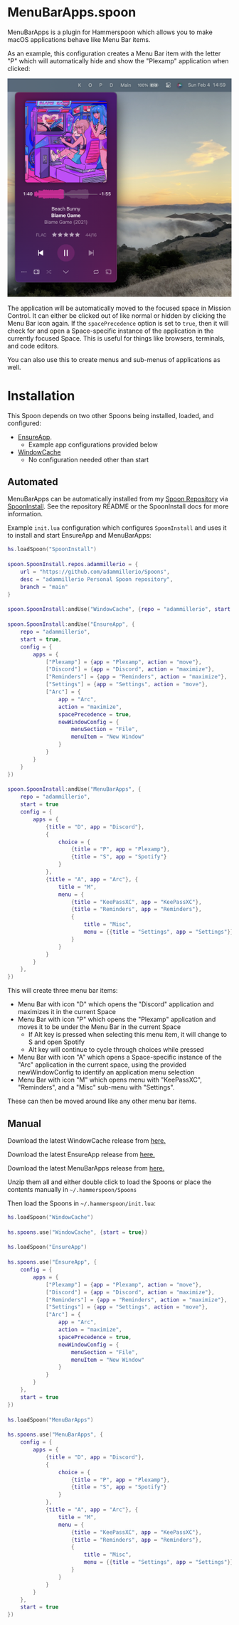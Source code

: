 # MenuBarApps.spoon
MenuBarApps is a plugin for Hammerspoon which allows you to make macOS applications behave like Menu Bar items.

As an example, this configuration creates a Menu Bar item with the letter "P" which will automatically hide and show the "Plexamp" application when clicked:

![Screenshot](docs/images/menu.png)

The application will be automatically moved to the focused space in Mission Control. It can either be clicked out of like normal or hidden by clicking the Menu Bar icon again. If the `spacePrecedence` option is set to `true`, then it will check for and open a Space-specific instance of the application in the currently focused Space. This is useful for things like browsers, terminals, and code editors.

You can also use this to create menus and sub-menus of applications as well.

# Installation

This Spoon depends on two other Spoons being installed, loaded, and configured:
* [EnsureApp](https://github.com/adammillerio/EnsureApp.spoon).
    * Example app configurations provided below
* [WindowCache](https://github.com/adammillerio/WindowCache.spoon)
    * No configuration needed other than start

## Automated

MenuBarApps can be automatically installed from my [Spoon Repository](https://github.com/adammillerio/Spoons) via [SpoonInstall](https://www.hammerspoon.org/Spoons/SpoonInstall.html). See the repository README or the SpoonInstall docs for more information.

Example `init.lua` configuration which configures `SpoonInstall` and uses it to install and start EnsureApp and MenuBarApps:

```lua
hs.loadSpoon("SpoonInstall")

spoon.SpoonInstall.repos.adammillerio = {
    url = "https://github.com/adammillerio/Spoons",
    desc = "adammillerio Personal Spoon repository",
    branch = "main"
}

spoon.SpoonInstall:andUse("WindowCache", {repo = "adammillerio", start = true})

spoon.SpoonInstall:andUse("EnsureApp", {
    repo = "adammillerio",
    start = true,
    config = {
        apps = {
            ["Plexamp"] = {app = "Plexamp", action = "move"},
            ["Discord"] = {app = "Discord", action = "maximize"},
            ["Reminders"] = {app = "Reminders", action = "maximize"},
            ["Settings"] = {app = "Settings", action = "move"},
            ["Arc"] = {
                app = "Arc",
                action = "maximize",
                spacePrecedence = true,
                newWindowConfig = {
                    menuSection = "File",
                    menuItem = "New Window"
                }
            }
        }
    }
})

spoon.SpoonInstall:andUse("MenuBarApps", {
    repo = "adammillerio",
    start = true
    config = {
        apps = {
            {title = "D", app = "Discord"},
            {
                choice = {
                    {title = "P", app = "Plexamp"},
                    {title = "S", app = "Spotify"}
                }
            },
            {title = "A", app = "Arc"}, {
                title = "M",
                menu = {
                    {title = "KeePassXC", app = "KeePassXC"},
                    {title = "Reminders", app = "Reminders"},
                    {
                        title = "Misc",
                        menu = {{title = "Settings", app = "Settings"}}
                    }
                }
            }
        }
    },
})
```

This will create three menu bar items:

* Menu Bar with icon "D" which opens the "Discord" application and maximizes it in the current Space
* Menu Bar with icon "P" which opens the "Plexamp" application and moves it to be under the Menu Bar in the current Space
    * If Alt key is pressed when selecting this menu item, it will change to S and open Spotify
    * Alt key will continue to cycle through choices while pressed
* Menu Bar with icon "A" which opens a Space-specific instance of the "Arc" application in the current space, using the provided newWindowConfig to identify an application menu selection
* Menu Bar with icon "M" which opens menu with "KeePassXC", "Reminders", and a "Misc" sub-menu with "Settings".

These can then be moved around like any other menu bar items.

## Manual

Download the latest WindowCache release from [here.](https://github.com/adammillerio/Spoons/raw/main/Spoons/MenuBarApps.spoon.zip)

Download the latest EnsureApp release from [here.](https://github.com/adammillerio/Spoons/raw/main/Spoons/EnsureApp.spoon.zip)

Download the latest MenuBarApps release from [here.](https://github.com/adammillerio/Spoons/raw/main/Spoons/MenuBarApps.spoon.zip)

Unzip them all and either double click to load the Spoons or place the contents manually in `~/.hammerspoon/Spoons`

Then load the Spoons in `~/.hammerspoon/init.lua`:

```lua
hs.loadSpoon("WindowCache")

hs.spoons.use("WindowCache", {start = true})

hs.loadSpoon("EnsureApp")

hs.spoons.use("EnsureApp", {
    config = {
        apps = {
            ["Plexamp"] = {app = "Plexamp", action = "move"},
            ["Discord"] = {app = "Discord", action = "maximize"},
            ["Reminders"] = {app = "Reminders", action = "maximize"},
            ["Settings"] = {app = "Settings", action = "move"},
            ["Arc"] = {
                app = "Arc",
                action = "maximize",
                spacePrecedence = true,
                newWindowConfig = {
                    menuSection = "File",
                    menuItem = "New Window"
                }
            }
        }
    },
    start = true
})

hs.loadSpoon("MenuBarApps")

hs.spoons.use("MenuBarApps", {
    config = {
        apps = {
            {title = "D", app = "Discord"},
            {
                choice = {
                    {title = "P", app = "Plexamp"},
                    {title = "S", app = "Spotify"}
                }
            },
            {title = "A", app = "Arc"}, {
                title = "M",
                menu = {
                    {title = "KeePassXC", app = "KeePassXC"},
                    {title = "Reminders", app = "Reminders"},
                    {
                        title = "Misc",
                        menu = {{title = "Settings", app = "Settings"}}
                    }
                }
            }
        }
    },
    start = true
})
```
